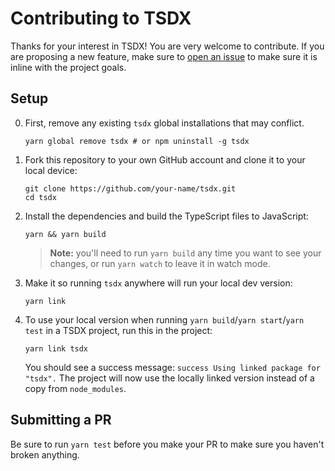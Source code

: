 # Contributing to TSDX

Thanks for your interest in TSDX! You are very welcome to contribute. If you are proposing a new feature, make sure to [open an issue](https://github.com/palmerhq/tsdx/issues/new/choose) to make sure it is inline with the project goals.

## Setup

0. First, remove any existing `tsdx` global installations that may conflict.

   ```
   yarn global remove tsdx # or npm uninstall -g tsdx
   ```

1. Fork this repository to your own GitHub account and clone it to your local device:

   ```
   git clone https://github.com/your-name/tsdx.git
   cd tsdx
   ```

1. Install the dependencies and build the TypeScript files to JavaScript:

   ```
   yarn && yarn build
   ```

   > **Note:** you'll need to run `yarn build` any time you want to see your changes, or run `yarn watch` to leave it in watch mode.

1. Make it so running `tsdx` anywhere will run your local dev version:

   ```
   yarn link
   ```

4) To use your local version when running `yarn build`/`yarn start`/`yarn test` in a TSDX project, run this in the project:

   ```
   yarn link tsdx
   ```

   You should see a success message: `success Using linked package for "tsdx".` The project will now use the locally linked version instead of a copy from `node_modules`.

## Submitting a PR

Be sure to run `yarn test` before you make your PR to make sure you haven't broken anything.